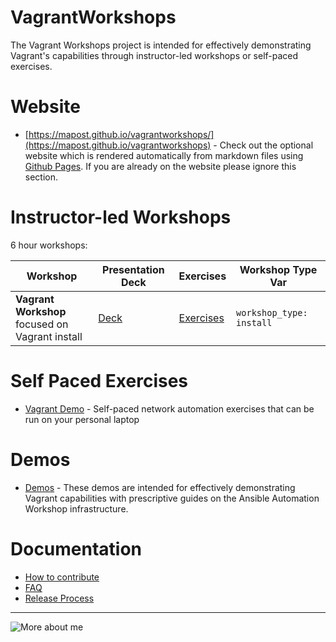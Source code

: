 # VagrantWorkshops

The Vagrant Workshops project is intended for effectively demonstrating Vagrant's capabilities through instructor-led workshops or self-paced exercises.

# Website

 - [https://mapost.github.io/vagrantworkshops/](https://mapost.github.io/vagrantworkshops) - Check out the optional website which is rendered automatically from markdown files using [Github Pages](https://pages.github.com/).  If you are already on the website please ignore this section.


# Instructor-led Workshops

6 hour workshops:

| Workshop   | Presentation Deck  | Exercises  | Workshop Type Var   |
|---|---|---|---|
| **Vagrant Workshop** <br> focused on Vagrant install | [Deck](./decks/setup_a_home_lab.pdf) | [Exercises](./exercises/ansible_f5)  | `workshop_type: install`  |





# Self Paced Exercises

 - [Vagrant Demo](vagrant-demo) - Self-paced network automation exercises that can be run on your personal laptop

# Demos

 - [Demos](demos) - These demos are intended for effectively demonstrating Vagrant capabilities with prescriptive guides on the Ansible Automation Workshop infrastructure.

# Documentation

 - [How to contribute](docs/contribute.md)
 - [FAQ](docs/faq.md)
 - [Release Process](docs/release.md)

---
![More about me](images/p.jpg)
